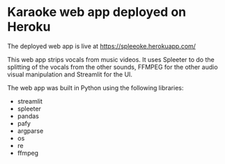 # Karaoke web app deployed on Heroku

The deployed web app is live at https://spleeoke.herokuapp.com/

This web app strips vocals from music videos. It uses Spleeter to do the splitting of the vocals from the other sounds, FFMPEG for the other audio visual manipulation and Streamlit for the UI.

The web app was built in Python using the following libraries:
* streamlit
* spleeter
* pandas
* pafy
* argparse
* os
* re
* ffmpeg
